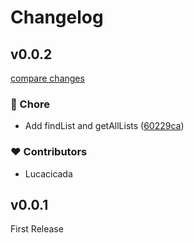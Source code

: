 # Changelog


## v0.0.2

[compare changes](https://github.com/wefixers/aweber-node-api/compare/v0.0.1...v0.0.2)


### 🏡 Chore

  - Add findList and getAllLists ([60229ca](https://github.com/wefixers/aweber-node-api/commit/60229ca))

### ❤️  Contributors

- Lucacicada

## v0.0.1

First Release
